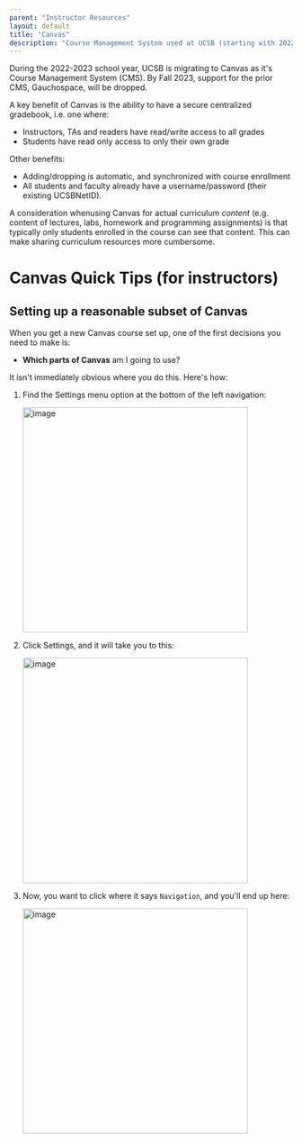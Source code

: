 ```yaml
---
parent: "Instructor Resources"
layout: default
title: "Canvas"
description: "Course Management System used at UCSB (starting with 2022-2023)"
---
```


During the 2022-2023 school year, UCSB is migrating to Canvas as it's 
Course Management System (CMS).  By Fall 2023, support for the prior CMS,
Gauchospace, will be dropped.

A key benefit of Canvas is the ability to have a secure centralized gradebook, i.e. one where:

* Instructors, TAs and readers have read/write access to all grades
* Students have read only access to only their own grade

Other benefits:

* Adding/dropping is automatic, and synchronized with course enrollment
* All students and faculty already have a username/password (their existing UCSBNetID).

A consideration whenusing Canvas for actual curriculum *content*  (e.g. content of lectures, labs, homework and programming
assignments) is that typically only students enrolled in the course can see that content.   This can make sharing curriculum resources more cumbersome.

# Canvas Quick Tips (for instructors)

## Setting up a reasonable subset of Canvas

When you get a new Canvas course set up, one of the first decisions you need to make is:

* **Which parts of Canvas** am I going to use?

It isn't immediately obvious where you do this.  Here's how:

1. Find the Settings menu option at the bottom of the left navigation:

   <img width="400" alt="image" src="https://user-images.githubusercontent.com/1119017/209006241-c4f1b1a0-bd08-4e62-8017-c7c9cc5f032b.png">
   
2. Click Settings, and it will take you to this:

   <img width="400" alt="image" src="https://user-images.githubusercontent.com/1119017/209006384-b7ebf585-7e68-4bbf-b6c3-ebeca9e029b5.png">
   
3. Now, you want to click where it says `Navigation`, and you'll end up here:

   <img width="400" alt="image" src="https://user-images.githubusercontent.com/1119017/209006434-72ade850-481d-4b99-ba13-ffa6738cb5ef.png">
 
